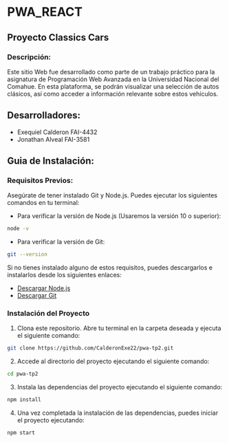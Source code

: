 # PWA_REACT

## Proyecto Classics Cars

### Descripción:
Este sitio Web fue desarrollado como parte de un trabajo práctico para la asignatura de Programación Web Avanzada en la Universidad Nacional del Comahue. En esta plataforma, se podrán visualizar una selección de autos clásicos, así como acceder a información relevante sobre estos vehículos.

## Desarrolladores:
* Exequiel Calderon FAI-4432
* Jonathan Alveal FAI-3581

## Guia de Instalación:
### Requisitos Previos:
Asegúrate de tener instalado Git y Node.js. Puedes ejecutar los siguientes comandos en tu terminal:

* Para verificar la versión de Node.js (Usaremos la versión 10 o superior):
``` bash
node -v
```
* Para verificar la versión de Git:
``` bash
git --version
```
Si no tienes instalado alguno de estos requisitos, puedes descargarlos e instalarlos desde los siguientes enlaces:
* [Descargar Node.js](https://nodejs.org/en/download)
* [Descargar Git](https://git-scm.com/downloads)

### Instalación del Proyecto

1. Clona este repositorio. Abre tu terminal en la carpeta deseada y ejecuta el siguiente comando:
``` bash
git clone https://github.com/CalderonExe22/pwa-tp2.git
```
2. Accede al directorio del proyecto ejecutando el siguiente comando:
``` bash
cd pwa-tp2
```
3. Instala las dependencias del proyecto ejecutando el siguiente comando:
``` bash
npm install
```
4. Una vez completada la instalación de las dependencias, puedes iniciar el proyecto ejecutando:
``` bash
npm start
```